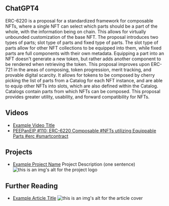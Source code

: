 ## ChatGPT4

ERC-6220 is a proposal for a standardized framework for composable NFTs, where a single NFT can select which parts should be a part of the whole, with the information being on chain. This allows for virtually unbounded customization of the base NFT. The proposal introduces two types of parts; slot type of parts and fixed type of parts. The slot type of parts allow for other NFT collections to be equipped into them, while fixed parts are full components with their own metadata. Equipping a part into an NFT doesn't generate a new token, but rather adds another component to be rendered when retrieving the token. This proposal improves upon ERC-721 in the areas of composing, token progression, merit tracking, and provable digital scarcity. It allows for tokens to be composed by cherry picking the list of parts from a Catalog for each NFT instance, and are able to equip other NFTs into slots, which are also defined within the Catalog. Catalogs contain parts from which NFTs can be composed. This proposal provides greater utility, usability, and forward compatibility for NFTs.

## Videos

- [Example Video Title](https://www.youtube.com/watch?v=TDGq4aeevgY)
- [PEEPanEIP #110: ERC-6220 Composable #NFTs utilizing Equippable Parts #erc #smartcontract](https://www.youtube.com/watch?v=9a_dBguSw-Y&list=PL4cwHXAawZxqu0PKKyMzG_3BJV_xZTi1F&index=3&t=4s)

## Projects

- [Example Project Name](https://xxxx.xxx/xxxxx) Project Description (one sentence) ![this is an img's alt for the project logo](https://xxxx.xxx/project-logo.xxx)

## Further Reading

- [Example Article Title](https://xxxx.xxx/xxxxx) ![this is an img's alt for the article cover](https://xxxx.xxx/article-cover.xxx)
